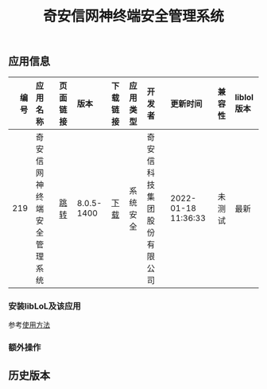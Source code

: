 ﻿---
id: 219
title: 奇安信网神终端安全管理系统
toc: true
weight: 219
---

## 应用信息 
|   编号 | 应用名称          | 页面链接                                       | 版本         | 下载链接                                                                                                                                      | 应用类型   | 开发者           | 更新时间                | 兼容性   | liblol版本   |
|-----:|:--------------|:-------------------------------------------|:-----------|:------------------------------------------------------------------------------------------------------------------------------------------|:-------|:--------------|:--------------------|:------|:-----------|
|  219 | 奇安信网神终端安全管理系统 | [跳转](http://app.loongapps.cn/#/detail/219) | 8.0.5-1400 | [下载](http://113.24.212.22:8090/upload/file/QAXSkylar-AKSingle-8.0.5.1400_loongarch64_UOS_Desktop_UI_E5FBBAFB960086F0455A241519844C97.deb) | 系统安全   | 奇安信科技集团股份有限公司 | 2022-01-18 11:36:33 | 未测试   | 最新         |
### 安装libLoL及该应用 
参考[使用方法](/docs/usage) 
### 额外操作 


## 历史版本 
 